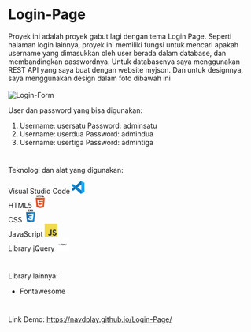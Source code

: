 # Login-Page

Proyek ini adalah proyek gabut lagi dengan tema Login Page. Seperti halaman login lainnya, proyek ini memiliki fungsi untuk mencari apakah username yang dimasukkan oleh user berada dalam database, dan membandingkan passwordnya. Untuk databasenya saya menggunakan REST API yang saya buat dengan website myjson. Dan untuk designnya, saya menggunakan design dalam foto dibawah ini
<br>
<br>
<img alt="Login-Form" width="450px" src="https://www.sketchappsources.com/resources/source-image/login-form-johnnythedesigner.jpg" />

User dan password yang bisa digunakan:
1. Username: usersatu
   Password: adminsatu
2. Username: userdua
   Password: admindua
1. Username: usertiga
   Password: admintiga
   
#
 
Teknologi dan alat yang digunakan: 
 
Visual Studio Code 
<img alt="Visual Studio Code" width="26px" src="https://raw.githubusercontent.com/github/explore/80688e429a7d4ef2fca1e82350fe8e3517d3494d/topics/visual-studio-code/visual-studio-code.png" />
<br>
HTML5
<img alt="HTML5" width="26px" src="https://raw.githubusercontent.com/github/explore/80688e429a7d4ef2fca1e82350fe8e3517d3494d/topics/html/html.png" />
<br>
CSS
<img alt="CSS3" width="26px" src="https://raw.githubusercontent.com/github/explore/80688e429a7d4ef2fca1e82350fe8e3517d3494d/topics/css/css.png" />
<br>
JavaScript
<img alt="JavaScript" width="26px" src="https://raw.githubusercontent.com/github/explore/80688e429a7d4ef2fca1e82350fe8e3517d3494d/topics/javascript/javascript.png" />
<br>
Library jQuery
<img alt="jQuery" width="26px" src="https://raw.githubusercontent.com/github/explore/80688e429a7d4ef2fca1e82350fe8e3517d3494d/topics/jquery/jquery.png" />

#

Library lainnya:
- Fontawesome

#

Link Demo: https://navdplay.github.io/Login-Page/
